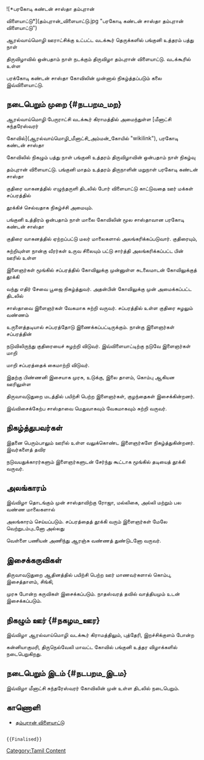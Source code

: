 ![*பரகோடி கண்டன் சாஸ்தா தம்புரான்
விளையாட்டு*](தம்புரான்_விளையாட்டு.jpg "பரகோடி கண்டன் சாஸ்தா தம்புரான் விளையாட்டு")
ஆரல்வாய்மொழி ஊராட்சிக்கு உட்பட்ட வடக்கூர் தெருக்களில் பங்குனி உத்தரம் பத்து நாள்
திருவிழாவில் ஒன்பதாம் நாள் நடக்கும் திருவிழா தம்புரான் விளையாட்டு. வடக்கூரில் உள்ள
பரக்கோடி கண்டன் சாஸ்தா கோவிலின் முன்னால் நிகழ்த்தப்படும் கலை இவ்விளையாட்டு.

## நடைபெறும் முறை {#நடபறம_மற}

ஆரல்வாய்மொழி பேருராட்சி வடக்கூர் கிராமத்தில் அமைந்துள்ள [மீனாட்சி சுந்தரேஸ்வரர்
கோவில்](ஆரல்வாய்மொழி_மீனாட்சி_அம்மன்_கோயில் "wikilink"), பரகோடி கண்டன் சாஸ்தா
கோவிலில் நிகழும் பத்து நாள் பங்குனி உத்தரம் திருவிழாவின் ஒன்பதாம் நாள் நிகழ்வு
தம்புரான் விளையாட்டு. பங்குனி மாதம் உத்தரம் திருநாளின் மறுநாள் பரகோடி கண்டன் சாஸ்தா
குதிரை வாகனத்தில் எழுந்தருளி திடலில் போர் விளையாட்டு காட்டுவதை ஊர் மக்கள் சப்பரத்தில்
தூக்கிச் செல்வதாக நிகழ்ச்சி அமையும்.

பங்குனி உத்திரம் ஒன்பதாம் நாள் மாலை கோவிலின் மூல சாஸ்தாவான பரகோடி கண்டன் சாஸ்தா
குதிரை வாகனத்தில் ஏற்றப்பட்டு மலர் மாலைகளால் அலங்கரிக்கப்படுவார். குதிரையும்,
சுற்றியுள்ள நான்கு வீரர்கள் உருவ சிலையும் பட்டு சார்த்தி அலங்கரிக்கப்பட்ட பின் ஊரில் உள்ள
இளைஞர்கள் மூங்கில் சப்பரத்தில் கோவிலுக்கு முன்னுள்ள சுடலைமாடன் கோவிலுக்குத் தூக்கி
வந்து எதிர் சேவை பூஜை நிகழ்த்துவர். அதன்பின் கோவிலுக்கு முன் அமைக்கப்பட்ட திடலில்
சாஸ்தாவை இளைஞர்கள் வேகமாக சுற்றி வருவர். சப்பரத்தில் உள்ள குதிரை சுழலும் வண்ணம்
உருளைத்தடியால் சப்பரத்தோடு இணைக்கப்பட்டிருக்கும். நான்கு இளைஞர்கள் சப்பரத்தின்
நடுவிலிருந்து குதிரையைச் சுழற்றி விடுவர். இவ்விளையாட்டிற்கு நடுவே இளைஞர்கள் மாறி
மாறி சப்பரத்தைக் கைமாற்றி விடுவர்.

இதற்கு பிண்ணனி இசையாக முரசு, உடுக்கு, இலை தாளம், கொம்பு ஆகியன ஊரிலுள்ள
திருவாவடுதுறை மடத்தில் பயிற்சி பெற்ற இளைஞர்கள், குழந்தைகள் இசைக்கின்றனர்.
இவ்விசைக்கேற்ப சாஸ்தாவை மெதுவாகவும் வேகமாகவும் சுற்றி வருவர்.

## நிகழ்த்துபவர்கள்

இதனை பெரும்பாலும் ஊரில் உள்ள வலுக்கொண்ட இளைஞர்களே நிகழ்த்துகின்றனர். இவர்களைத் தவிர
நடுவயதுக்காரர்களும் இளைஞர்களுடன் சேர்ந்து கூட்டாக மூங்கில் தடியைத் தூக்கி வருவர்.

## அலங்காரம்

இவ்விழா தொடங்கும் முன் சாஸ்தாவிற்கு ரோஜா, மல்லிகை, அல்லி மற்றும் பல வண்ண மாலைகளால்
அலங்காரம் செய்யப்படும். சப்பரத்தைத் தூக்கி வரும் இளைஞர்கள் மேலே வெற்றுடம்புடனோ அல்லது
வெள்ளை பணியன் அணிந்து ஆரஞ்சு வண்ணத் துண்டுடனோ வருவர்.

## இசைக்கருவிகள்

திருவாவடுதுறை ஆதினத்தில் பயிற்சி பெற்ற ஊர் மாணவர்களால் கொம்பு, இசைத்தாளம், சிங்கி,
முரசு போன்ற கருவிகள் இசைக்கப்படும். நாதஸ்வரத் தவில் வாத்தியமும் உடன் இசைக்கப்படும்.

## நிகழும் ஊர் {#நகழம_ஊர}

இவ்விழா ஆரல்வாய்மொழி வடக்கூர் கிராமத்திலும், புத்தேரி, இறச்சிக்குளம் போன்ற
கன்னியாகுமரி, திருநெல்வேலி மாவட்ட கோவில் பங்குனி உத்தர விழாக்களில் நடைபெறுகிறது.

## நடைபெறும் இடம் {#நடபறம_இடம}

இவ்விழா மீனாட்சி சுந்தரேஸ்வரர் கோவிலின் முன் உள்ள திடலில் நடைபெறும்.

## காணொளி

-   [தம்புரான் விளையாட்டு](https://www.youtube.com/watch?v=TT4GYpYIwuU)

```{=mediawiki}
{{Finalised}}
```
[Category:Tamil Content](Category:Tamil_Content "wikilink")

